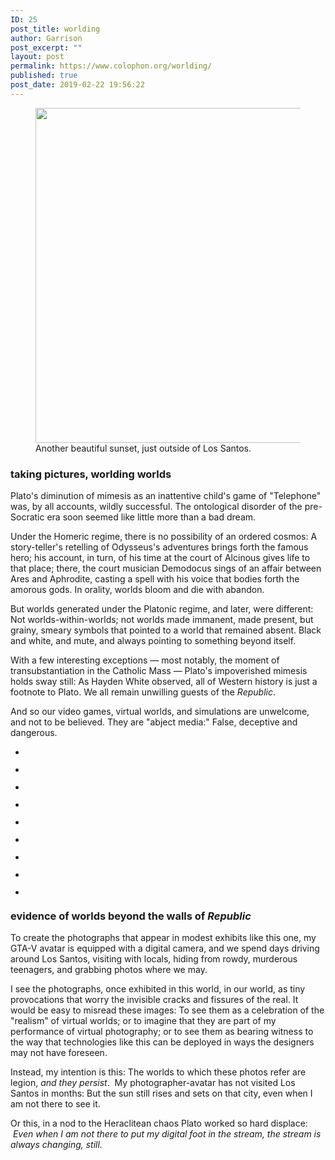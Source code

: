 ```yaml
---
ID: 25
post_title: worlding
author: Garrison
post_excerpt: ""
layout: post
permalink: https://www.colophon.org/worlding/
published: true
post_date: 2019-02-22 19:56:22
---
```

<!-- wp:image {"id":34,"height":536} -->
<figure class="wp-block-image is-resized"><img src="https://www.colophon.org/wp-content/uploads/2019/01/QnbeM6v9-UWfz9IQ3se9tw_0_0.jpg" alt="" class="wp-image-34" height="536"/><figcaption>Another beautiful sunset, just outside of Los Santos.</figcaption></figure>
<!-- /wp:image -->

<!-- wp:heading {"level":3} -->
<h3>taking pictures, worlding worlds</h3>
<!-- /wp:heading -->

<!-- wp:paragraph -->
<p>Plato's diminution of mimesis as an inattentive child's game of "Telephone" was, by all accounts, wildly successful.  The ontological disorder of the pre-Socratic era soon seemed like little more than a bad dream. </p>
<!-- /wp:paragraph -->

<!-- wp:paragraph -->
<p>Under the Homeric regime, there is no possibility of an ordered cosmos:  A story-teller's retelling of Odysseus's adventures brings forth the famous hero; his account, in turn, of his time at the court of Alcinous gives life to that place; there, the court musician Demodocus sings of an affair between Ares and Aphrodite, casting a spell with his voice that bodies forth the amorous gods.  In orality, worlds bloom and die with abandon.</p>
<!-- /wp:paragraph -->

<!-- wp:paragraph -->
<p>But worlds generated under the Platonic regime, and later, were different:  Not worlds-within-worlds; not worlds made immanent, made present, but grainy, smeary symbols that pointed to a world that remained absent.  Black and white, and mute, and&nbsp;always pointing to something&nbsp;beyond itself.</p>
<!-- /wp:paragraph -->

<!-- wp:paragraph -->
<p>With a few interesting exceptions — most notably, the moment of transubstantiation in the Catholic Mass —&nbsp;Plato's impoverished mimesis holds sway still:  As Hayden White observed, all of Western history is just a footnote to Plato.  We all remain unwilling guests of the <em>Republic</em>.</p>
<!-- /wp:paragraph -->

<!-- wp:paragraph -->
<p>And so our&nbsp;video games, virtual worlds, and simulations are unwelcome, and not to be believed.  They are "abject media:" False, deceptive and dangerous.<br></p>
<!-- /wp:paragraph -->

<!-- wp:gallery {"ids":[36,35,34,33,32,31,30,29,28],"columns":2} -->
<ul class="wp-block-gallery columns-2 is-cropped"><li class="blocks-gallery-item"><figure><img src="https://www.colophon.org/wp-content/uploads/2019/01/lp_Vly3HcEKp4DNLtRrryw_0_0.jpg" alt="" data-id="36" data-link="https://www.colophon.org/lp_vly3hcekp4dnltrrryw_0_0/" class="wp-image-36"/></figure></li><li class="blocks-gallery-item"><figure><img src="https://www.colophon.org/wp-content/uploads/2019/01/a-ZZ2lKcnk2VOUwtKKCehg_0_0.jpg" alt="" data-id="35" data-link="https://www.colophon.org/a-zz2lkcnk2vouwtkkcehg_0_0/" class="wp-image-35"/></figure></li><li class="blocks-gallery-item"><figure><img src="https://www.colophon.org/wp-content/uploads/2019/01/QnbeM6v9-UWfz9IQ3se9tw_0_0.jpg" alt="" data-id="34" data-link="https://www.colophon.org/qnbem6v9-uwfz9iq3se9tw_0_0/" class="wp-image-34"/></figure></li><li class="blocks-gallery-item"><figure><img src="https://www.colophon.org/wp-content/uploads/2019/01/EHu6XuDQAUeqeyFqa48fOQ_0_0.jpg" alt="" data-id="33" data-link="https://www.colophon.org/ehu6xudqaueqeyfqa48foq_0_0/" class="wp-image-33"/></figure></li><li class="blocks-gallery-item"><figure><img src="https://www.colophon.org/wp-content/uploads/2019/01/TYm0o1kAuUOX4YZY16NCBw_0_0.jpg" alt="" data-id="32" data-link="https://www.colophon.org/tym0o1kauuox4yzy16ncbw_0_0/" class="wp-image-32"/></figure></li><li class="blocks-gallery-item"><figure><img src="https://www.colophon.org/wp-content/uploads/2019/01/MiykEaGciUCNfqJ2_RGPUA_0_0.jpg" alt="" data-id="31" data-link="https://www.colophon.org/miykeagciucnfqj2_rgpua_0_0/" class="wp-image-31"/></figure></li><li class="blocks-gallery-item"><figure><img src="https://www.colophon.org/wp-content/uploads/2019/01/RLkcVDTAdUiF1BFmIzySDw_0_0.jpg" alt="" data-id="30" data-link="https://www.colophon.org/rlkcvdtaduif1bfmizysdw_0_0/" class="wp-image-30"/></figure></li><li class="blocks-gallery-item"><figure><img src="https://www.colophon.org/wp-content/uploads/2019/01/hK6zIkpjrUO4nceAsXxPdw_0_0.jpg" alt="" data-id="29" data-link="https://www.colophon.org/hk6zikpjruo4nceasxxpdw_0_0/" class="wp-image-29"/></figure></li><li class="blocks-gallery-item"><figure><img src="https://www.colophon.org/wp-content/uploads/2019/01/X4CZqEMrdkedPRO-ce8pSg_0_0.jpg" alt="" data-id="28" data-link="https://www.colophon.org/x4czqemrdkedpro-ce8psg_0_0/" class="wp-image-28"/></figure></li></ul>
<!-- /wp:gallery -->

<!-- wp:heading {"level":3} -->
<h3>evidence of worlds beyond the walls of <em>Republic</em></h3>
<!-- /wp:heading -->

<!-- wp:paragraph -->
<p>To create the photographs that appear in modest exhibits like this one, my GTA-V avatar is equipped with a digital camera, and we spend days driving around Los Santos, visiting with locals, hiding from rowdy, murderous teenagers, and grabbing photos where we may.</p>
<!-- /wp:paragraph -->

<!-- wp:paragraph -->
<p>I see the photographs, once exhibited in this world, in our world, as tiny provocations that worry the invisible cracks and fissures of the real.  It would be easy to misread these images:  To see them as a celebration of the "realism" of virtual worlds; or to imagine that they are part of my performance of virtual photography; or to see them as bearing witness to the way that technologies like this can be deployed in ways the designers may not have foreseen.  </p>
<!-- /wp:paragraph -->

<!-- wp:paragraph -->
<p>Instead, my intention is this:  The worlds to which these photos refer are legion, <em>and they persist</em>. &nbsp;My photographer-avatar has not visited Los Santos in months:  But the sun still rises and sets on that city, even when I am not there to see it.<br></p>
<!-- /wp:paragraph -->

<!-- wp:paragraph -->
<p>Or this, in a nod to the Heraclitean chaos Plato worked so hard displace: &nbsp;<em>Even when I am not there to put my digital foot in the stream, the stream is always changing, still.</em></p>
<!-- /wp:paragraph -->